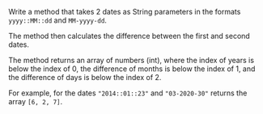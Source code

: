 Write a method that takes 2 dates as String parameters in the formats `yyyy::MM::dd` and `MM-yyyy-dd`.

The method then calculates the difference between the first and second dates.

The method returns an array of numbers (int), where the index of years is below the index of 0, the difference of months is below the index of 1, and the difference of days is below the index of 2.

For example, for the dates `"2014::01::23"` and `"03-2020-30"` returns the array `[6, 2, 7]`.